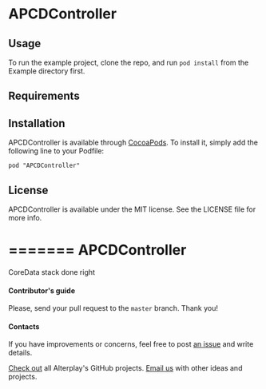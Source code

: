 # APCDController


## Usage

To run the example project, clone the repo, and run `pod install` from the Example directory first.

## Requirements

## Installation

APCDController is available through [CocoaPods](http://cocoapods.org). To install
it, simply add the following line to your Podfile:

    pod "APCDController"

## License

APCDController is available under the MIT license. See the LICENSE file for more info.

=======
APCDController
==============

CoreData stack done right

#### Contributor's guide
Please, send your pull request to the `master` branch. Thank you!

#### Contacts

If you have improvements or concerns, feel free to post [an issue](https://github.com/deszip/APCDController/issues) and write details.

[Check out](https://github.com/Alterplay) all Alterplay's GitHub projects.
[Email us](mailto:igor@alterplay.com) with other ideas and projects.

